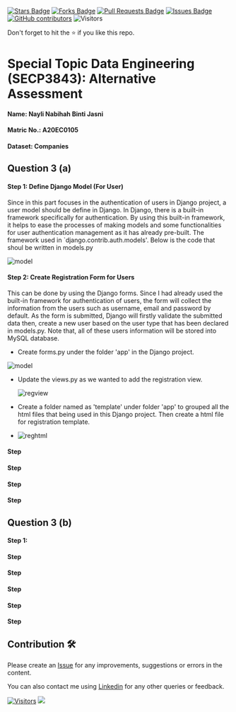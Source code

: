 <a href="https://github.com/drshahizan/SECP3843/stargazers"><img src="https://img.shields.io/github/stars/drshahizan/SECP3843" alt="Stars Badge"/></a>
<a href="https://github.com/drshahizan/SECP3843/network/members"><img src="https://img.shields.io/github/forks/drshahizan/SECP3843" alt="Forks Badge"/></a>
<a href="https://github.com/drshahizan/SECP3843/pulls"><img src="https://img.shields.io/github/issues-pr/drshahizan/SECP3843" alt="Pull Requests Badge"/></a>
<a href="https://github.com/drshahizan/SECP3843/issues"><img src="https://img.shields.io/github/issues/drshahizan/SECP3843" alt="Issues Badge"/></a>
<a href="https://github.com/drshahizan/SECP3843/graphs/contributors"><img alt="GitHub contributors" src="https://img.shields.io/github/contributors/drshahizan/SECP3843?color=2b9348"></a>
![Visitors](https://api.visitorbadge.io/api/visitors?path=https%3A%2F%2Fgithub.com%2Fdrshahizan%2FSECP3843&labelColor=%23d9e3f0&countColor=%23697689&style=flat)

Don't forget to hit the :star: if you like this repo.

# Special Topic Data Engineering (SECP3843): Alternative Assessment

#### Name: Nayli Nabihah Binti Jasni
#### Matric No.: A20EC0105
#### Dataset: Companies

## Question 3 (a)
#### Step 1: Define Django Model (For User)

Since in this part focuses in the authentication of users in Django project, a user model should be define in Django. In Django, there is a built-in framework specifically for authentication. By using this built-in framework, it helps to ease the processes of making models and some functionalities for user authentication management as it has already pre-built. The framework used in `django.contrib.auth.models'. Below is the code that shoul be written in models.py

![model]()
 
#### Step 2: Create Registration Form for Users

This can be done by using the Django forms.  Since I had already used the built-in framework for authentication of users, the form will collect the information from the users such as username, email and password by default. As the form is submitted, Django will firstly validate the submitted data then, create a new user based on the user type that has been declared in models.py. Note that, all of these users information will be stored into MySQL database.

- Create forms.py under the folder 'app' in the Django project.

![model]()

- Update the views.py as we wanted to add the registration view.

  ![regview]()
  
- Create a folder named as 'template' under folder 'app' to grouped all the html files that being used in this Django project. Then create a html file for registration template.

- ![reghtml]()

#### Step 
#### Step 
#### Step 
#### Step 

## Question 3 (b)

#### Step 1:


#### Step 
#### Step 
#### Step 
#### Step 
#### Step 

## Contribution 🛠️
Please create an [Issue](https://github.com/drshahizan/special-topic-data-engineering/issues) for any improvements, suggestions or errors in the content.

You can also contact me using [Linkedin](https://www.linkedin.com/in/drshahizan/) for any other queries or feedback.

[![Visitors](https://api.visitorbadge.io/api/visitors?path=https%3A%2F%2Fgithub.com%2Fdrshahizan&labelColor=%23697689&countColor=%23555555&style=plastic)](https://visitorbadge.io/status?path=https%3A%2F%2Fgithub.com%2Fdrshahizan)
![](https://hit.yhype.me/github/profile?user_id=81284918)


